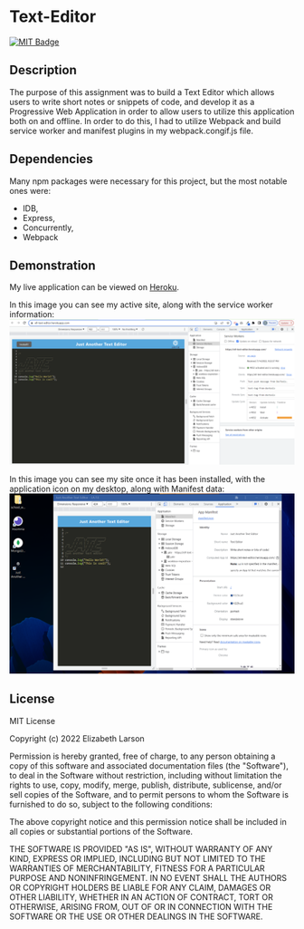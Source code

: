 # Text-Editor

[![MIT Badge](https://img.shields.io/badge/License-MIT-yellow.svg)](https://mit-license.org/)

## Description

The purpose of this assignment was to build a Text Editor which allows users to write short notes or snippets of code, and develop it as a Progressive Web Application in order to allow users to utilize this application both on and offline. In order to do this, I had to utilize Webpack and build service worker and manifest plugins in my webpack.congif.js file.

## Dependencies

Many npm packages were necessary for this project, but the most notable ones were:

- IDB,
- Express,
- Concurrently,
- Webpack

## Demonstration

My live application can be viewed on [Heroku](https://ell-text-editor.herokuapp.com/).

In this image you can see my active site, along with the service worker information:
![JATE and SW](/client/src/images/jateAndSw.PNG)

In this image you can see my site once it has been installed, with the application icon on my desktop, along with Manifest data:
![Installed and Manifest](/client/src/images/installed.PNG)

## License

MIT License

Copyright (c) 2022 Elizabeth Larson

Permission is hereby granted, free of charge, to any person obtaining a copy
of this software and associated documentation files (the "Software"), to deal
in the Software without restriction, including without limitation the rights
to use, copy, modify, merge, publish, distribute, sublicense, and/or sell
copies of the Software, and to permit persons to whom the Software is
furnished to do so, subject to the following conditions:

The above copyright notice and this permission notice shall be included in all
copies or substantial portions of the Software.

THE SOFTWARE IS PROVIDED "AS IS", WITHOUT WARRANTY OF ANY KIND, EXPRESS OR
IMPLIED, INCLUDING BUT NOT LIMITED TO THE WARRANTIES OF MERCHANTABILITY,
FITNESS FOR A PARTICULAR PURPOSE AND NONINFRINGEMENT. IN NO EVENT SHALL THE
AUTHORS OR COPYRIGHT HOLDERS BE LIABLE FOR ANY CLAIM, DAMAGES OR OTHER
LIABILITY, WHETHER IN AN ACTION OF CONTRACT, TORT OR OTHERWISE, ARISING FROM,
OUT OF OR IN CONNECTION WITH THE SOFTWARE OR THE USE OR OTHER DEALINGS IN THE
SOFTWARE.

